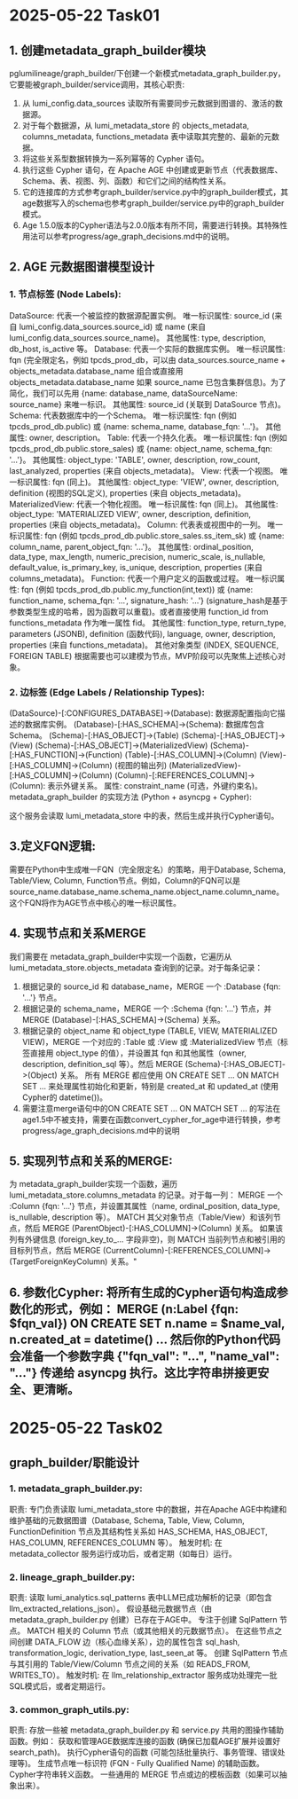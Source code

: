 # 2025-05-22 Task01
## 1. 创建metadata_graph_builder模块
pglumilineage/graph_builder/下创建一个新模式metadata_graph_builder.py，它要能被graph_builder/service调用，其核心职责: 
1. 从 lumi_config.data_sources 读取所有需要同步元数据到图谱的、激活的数据源。
2. 对于每个数据源，从 lumi_metadata_store 的 objects_metadata, columns_metadata, functions_metadata 表中读取其完整的、最新的元数据。
3. 将这些关系型数据转换为一系列幂等的 Cypher 语句。
4. 执行这些 Cypher 语句，在 Apache AGE 中创建或更新节点（代表数据库、Schema、表、视图、列、函数）和它们之间的结构性关系。
5. 它的连接库的方式参考graph_builder/service.py中的graph_builder模式，其age数据写入的schema也参考graph_builder/service.py中的graph_builder模式。
6. Age 1.5.0版本的Cypher语法与2.0.0版本有所不同，需要进行转换。其特殊性用法可以参考progress/age_graph_decisions.md中的说明。

## 2. AGE 元数据图谱模型设计
### 1. 节点标签 (Node Labels):
DataSource: 代表一个被监控的数据源配置实例。
唯一标识属性: source_id (来自 lumi_config.data_sources.source_id) 或 name (来自 lumi_config.data_sources.source_name)。
其他属性: type, description, db_host, is_active 等。
Database: 代表一个实际的数据库实例。
唯一标识属性: fqn (完全限定名，例如 tpcds_prod_db，可以由 data_sources.source_name + objects_metadata.database_name 组合或直接用 objects_metadata.database_name 如果 source_name 已包含集群信息)。为了简化，我们可以先用 {name: database_name, dataSourceName: source_name} 来唯一标识。
其他属性: source_id (关联到 DataSource 节点)。
Schema: 代表数据库中的一个Schema。
唯一标识属性: fqn (例如 tpcds_prod_db.public) 或 {name: schema_name, database_fqn: '...'}。
其他属性: owner, description。
Table: 代表一个持久化表。
唯一标识属性: fqn (例如 tpcds_prod_db.public.store_sales) 或 {name: object_name, schema_fqn: '...'}。
其他属性: object_type: 'TABLE', owner, description, row_count, last_analyzed, properties (来自 objects_metadata)。
View: 代表一个视图。
唯一标识属性: fqn (同上)。
其他属性: object_type: 'VIEW', owner, description, definition (视图的SQL定义), properties (来自 objects_metadata)。
MaterializedView: 代表一个物化视图。
唯一标识属性: fqn (同上)。
其他属性: object_type: 'MATERIALIZED VIEW', owner, description, definition, properties (来自 objects_metadata)。
Column: 代表表或视图中的一列。
唯一标识属性: fqn (例如 tpcds_prod_db.public.store_sales.ss_item_sk) 或 {name: column_name, parent_object_fqn: '...'}。
其他属性: ordinal_position, data_type, max_length, numeric_precision, numeric_scale, is_nullable, default_value, is_primary_key, is_unique, description, properties (来自 columns_metadata)。
Function: 代表一个用户定义的函数或过程。
唯一标识属性: fqn (例如 tpcds_prod_db.public.my_function(int,text)) 或 {name: function_name, schema_fqn: '...', signature_hash: '...'} (signature_hash是基于参数类型生成的哈希，因为函数可以重载)。或者直接使用 function_id from functions_metadata 作为唯一属性 fid。
其他属性: function_type, return_type, parameters (JSONB), definition (函数代码), language, owner, description, properties (来自 functions_metadata)。
其他对象类型 (INDEX, SEQUENCE, FOREIGN TABLE) 根据需要也可以建模为节点，MVP阶段可以先聚焦上述核心对象。

### 2. 边标签 (Edge Labels / Relationship Types):
(DataSource)-[:CONFIGURES_DATABASE]->(Database): 数据源配置指向它描述的数据库实例。
(Database)-[:HAS_SCHEMA]->(Schema): 数据库包含Schema。
(Schema)-[:HAS_OBJECT]->(Table)
(Schema)-[:HAS_OBJECT]->(View)
(Schema)-[:HAS_OBJECT]->(MaterializedView)
(Schema)-[:HAS_FUNCTION]->(Function)
(Table)-[:HAS_COLUMN]->(Column)
(View)-[:HAS_COLUMN]->(Column) (视图的输出列)
(MaterializedView)-[:HAS_COLUMN]->(Column)
(Column)-[:REFERENCES_COLUMN]->(Column): 表示外键关系。
属性: constraint_name (可选，外键约束名)。
metadata_graph_builder 的实现方法 (Python + asyncpg + Cypher):

这个服务会读取 lumi_metadata_store 中的表，然后生成并执行Cypher语句。

## 3.定义FQN逻辑: 
需要在Python中生成唯一FQN（完全限定名）的策略，用于Database, Schema, Table/View, Column, Function节点。例如，Column的FQN可以是 source_name.database_name.schema_name.object_name.column_name。这个FQN将作为AGE节点中核心的唯一标识属性。

## 4. 实现节点和关系MERGE
我们需要在 metadata_graph_builder中实现一个函数，它遍历从 lumi_metadata_store.objects_metadata 查询到的记录。对于每条记录：
1. 根据记录的 source_id 和 database_name，MERGE 一个 :Database {fqn: '...'} 节点。
2. 根据记录的 schema_name，MERGE 一个 :Schema {fqn: '...'} 节点，并 MERGE (Database)-[:HAS_SCHEMA]->(Schema) 关系。
3. 根据记录的 object_name 和 object_type (TABLE, VIEW, MATERIALIZED VIEW)，MERGE 一个对应的 :Table 或 :View 或 :MaterializedView 节点（标签直接用 object_type 的值），并设置其 fqn 和其他属性（owner, description, definition_sql 等）。然后 MERGE (Schema)-[:HAS_OBJECT]->(Object) 关系。 所有 MERGE 都应使用 ON CREATE SET ... ON MATCH SET ... 来处理属性初始化和更新，特别是 created_at 和 updated_at (使用Cypher的 datetime())。
4. 需要注意merge语句中的ON CREATE SET ... ON MATCH SET ... 的写法在age1.5中不被支持，需要在函数convert_cypher_for_age中进行转换，参考progress/age_graph_decisions.md中的说明

## 5. 实现列节点和关系的MERGE:
为 metadata_graph_builder实现一个函数，遍历 lumi_metadata_store.columns_metadata 的记录。对于每一列：
MERGE 一个 :Column {fqn: '...'} 节点，并设置其属性（name, ordinal_position, data_type, is_nullable, description 等）。
MATCH 其父对象节点（Table/View）和该列节点，然后 MERGE (ParentObject)-[:HAS_COLUMN]->(Column) 关系。
如果该列有外键信息 (foreign_key_to_... 字段非空)，则 MATCH 当前列节点和被引用的目标列节点，然后 MERGE (CurrentColumn)-[:REFERENCES_COLUMN]->(TargetForeignKeyColumn) 关系。"

## 6. 参数化Cypher: 将所有生成的Cypher语句构造成参数化的形式，例如： MERGE (n:Label {fqn: $fqn_val}) ON CREATE SET n.name = $name_val, n.created_at = datetime() ... 然后你的Python代码会准备一个参数字典 {"fqn_val": "...", "name_val": "..."} 传递给 asyncpg 执行。这比字符串拼接更安全、更清晰。

# 2025-05-22 Task02
## graph_builder/职能设计
### 1. metadata_graph_builder.py:
职责: 专门负责读取 lumi_metadata_store 中的数据，并在Apache AGE中构建和维护基础的元数据图谱（Database, Schema, Table, View, Column, FunctionDefinition 节点及其结构性关系如 HAS_SCHEMA, HAS_OBJECT, HAS_COLUMN, REFERENCES_COLUMN 等）。
触发时机: 在 metadata_collector 服务运行成功后，或者定期（如每日）运行。

### 2. lineage_graph_builder.py:
职责:
读取 lumi_analytics.sql_patterns 表中LLM已成功解析的记录（即包含 llm_extracted_relations_json）。
假设基础元数据节点（由 metadata_graph_builder.py 创建）已存在于AGE中。
专注于创建 SqlPattern 节点。
MATCH 相关的 Column 节点（或其他相关的元数据节点）。
在这些节点之间创建 DATA_FLOW 边（核心血缘关系），边的属性包含 sql_hash, transformation_logic, derivation_type, last_seen_at 等。
创建 SqlPattern 节点与其引用的 Table/View/Column 节点之间的关系（如 READS_FROM, WRITES_TO）。
触发时机: 在 llm_relationship_extractor 服务成功处理完一批SQL模式后，或者定期运行。

### 3. common_graph_utils.py:
职责: 存放一些被 metadata_graph_builder.py 和 service.py 共用的图操作辅助函数。例如：
获取和管理AGE数据库连接的函数 (确保已加载AGE扩展并设置好search_path)。
执行Cypher语句的函数 (可能包括批量执行、事务管理、错误处理等)。
生成节点唯一标识符 (FQN - Fully Qualified Name) 的辅助函数。
Cypher字符串转义函数。
一些通用的 MERGE 节点或边的模板函数（如果可以抽象出来）。